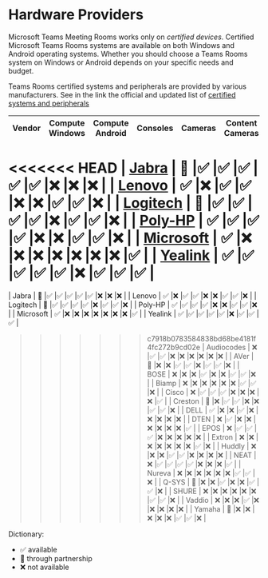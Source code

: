 # Hardware Providers

Microsoft Teams Meeting Rooms works only on *certified devices*. Certified Microsoft Teams Rooms systems are available on both Windows and Android operating systems. Whether you should choose a Teams Rooms system on Windows or Android depends on your specific needs and budget.

Teams Rooms certified systems and peripherals are provided by various manufacturers.
See in the link the official and updated list of [certified systems and peripherals](https://learn.microsoft.com/en-us/microsoftteams/rooms/)

| Vendor          | Compute Windows | Compute Android | Consoles | Cameras | Content Cameras | Intelligent Cameras | Microphones | Speakers | Touchscreen Large Board |
| :-------------: | :-----------: | :-----------: | :-----------: | :-----------: | :-----------: | :-----------: | :-----------: | :-----------: | :-----------: |
<<<<<<< HEAD
| [Jabra](../hardware/vendors/Jabra.md)          | 🤝          |✅        |✅       |✅        |✅        |✅        |❌        |❌        |❌        |
| [Lenovo](../hardware/vendors/Lenovo.md)         | ✅          |❌        |✅       |✅        |❌        |❌        |✅        |✅        |❌        |
| [Logitech](../hardware/vendors/Logitech.md)       | 🤝          |✅        |✅       |✅        |✅        |❌        |✅        |✅        |❌        |
| [Poly-HP](../hardware/vendors/Poly-HP.md)        | ✅          |✅        |✅       |✅        |❌        |❌        |✅        |✅        |❌        |
| [Microsoft](../hardware/vendors/Microsoft.md)       | ✅          |❌        |❌       |❌        |❌        |❌        |❌        |❌        |✅        |
| [Yealink](../hardware/vendors/Yealink.md)         | ✅          |✅        |✅       |✅        |✅        |❌        |✅        |✅        |✅        |
=======
| Jabra           | 🤝          |✅        |✅       |✅        |✅        |✅        |❌        |❌        |❌        |
| Lenovo          | ✅          |❌        |✅       |✅        |❌        |❌        |✅        |✅        |❌        |
| Logitech        | 🤝          |✅        |✅       |✅        |✅        |❌        |✅        |✅        |❌        |
| Poly-HP         | ✅          |✅        |✅       |✅        |❌        |❌        |✅        |✅        |❌        |
| Microsoft       | ✅          |❌        |❌       |❌        |❌        |❌        |❌        |❌        |✅        |
| Yealink         | ✅          |✅        |✅       |✅        |✅        |❌        |✅        |✅        |✅        |
>>>>>>> c7918b0783584838bd68be4181f4fc272b9cd02e
| Audiocodes      | ❌          |✅        |✅       |❌        |❌        |❌        |❌        |❌        |❌        |
| AVer            | 🤝          |❌        |❌       |✅        |✅        |❌        |✅        |✅        |❌        |
| BOSE            | ❌          |❌        |❌       |✅        |❌        |❌        |✅        |✅        |❌        |
| Biamp           | ❌          |❌        |❌       |❌        |❌        |❌        |✅        |✅        |❌        |
| Cisco           | ❌          |✅        |✅       |✅        |❌        |❌        |❌        |❌        |✅        |
| Creston         | 🤝          |❌        |✅       |✅        |❌        |❌        |✅        |✅        |❌        |
| DELL            | ✅          |❌        |❌       |✅        |❌        |❌        |❌        |❌        |❌        |
| DTEN            | ❌          |✅        |❌       |❌        |❌        |❌        |❌        |❌        |✅        |
| EPOS            | ❌          |✅        |✅       |✅        |❌        |❌        |❌        |❌        |❌        |
| Extron          | ❌          |❌        |❌       |❌        |❌        |❌        |❌        |✅        |❌        |
| Huddly          | ❌          |❌        |❌       |✅        |✅        |❌        |❌        |❌        |❌        |
| NEAT            | ❌          |✅        |✅       |✅        |✅        |❌        |❌        |❌        |✅        |
| Nureva          | ❌          |❌        |❌       |❌        |❌        |❌        |✅        |✅        |❌        |
| Q-SYS           | 🤝          |❌        |❌       |✅        |❌        |❌        |✅        |✅        |❌        |
| SHURE           | ❌          |❌        |❌       |❌        |❌        |❌        |✅        |✅        |❌        |
| Vaddio          | ❌          |❌        |❌       |✅        |❌        |❌        |❌        |❌        |❌        |
| Yamaha          | 🤝          |❌        |❌       |❌        |❌        |❌        |✅        |✅        |❌        |

Dictionary:

- ✅ available
- 🤝 through partnership
- ❌ not available
